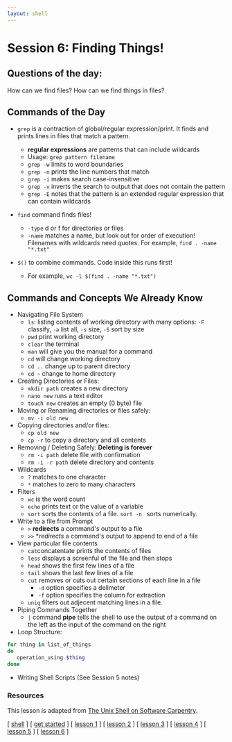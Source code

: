 ```yaml
---
layout: shell
---
```


# Session 6: Finding Things!

## Questions of the day:
How can we find files?
How can we find things in files?

## Commands of the Day
- `grep` is a contraction of global/regular expression/print.  It finds and prints lines in files that match a pattern.
  - **regular expressions** are patterns that can include wildcards
  - Usage: `grep pattern filename`
  - `grep -w` limits to word boundaries
  - `grep -n` prints the line numbers that match
  - `grep -i` makes search case-insensitive
  - `grep -v` inverts the search to output that does not contain the pattern
  - `grep -E` notes that the pattern is an extended regular expression that can contain wildcards

- `find`  command finds files!
  - `-type` d or f for directories or files
  - `-name` matches a name, but look out for order of execution!  Filenames with wildcards need quotes.  For example, `find . -name "*.txt"`
- `$()` to combine commands. Code inside this runs first! 
  - For example, `wc -l $(find . -name "*.txt")`
  

## Commands and Concepts We Already Know
- Navigating File System
  - `ls`: listing contents of working directory with many options: `-F` classify, `-a` list all, `-s` size, `-S` sort by size
  - `pwd` print working directory
  - `clear` the terminal
  - `man` will give you the manual for a command
  - `cd` will change working directory
  - `cd ..` change up to parent directory
  - `cd ~` change to home directory
- Creating Directories or Files:
  - `mkdir path` creates a new directory
  - `nano new` runs a text editor 
  - `touch new` creates an empty (0 byte) file
- Moving or Renaming directories or files safely:
  - `mv -i old new` 
- Copying directories and/or files:  
  - `cp old new` 
  - `cp -r` to copy a directory and all contents
- Removing / Deleting Safely: **Deleting is forever**
  - `rm -i path` delete file with confirmation
  - `rm -i -r path` delete directory and contents    
- Wildcards
  - `?` matches to one character
  - `*` matches to zero to many characters
- Filters 
  - `wc` is the word count 
  - `echo` prints text or the value of a variable
  - `sort` sorts the contents of a file.  `sort -n ` sorts numerically.
- Write to a file from Prompt
  - `>` **redirects** a command's output to a file 
  - `>>` **redirects* a command's output to append to end of a file 
- View particular file contents
  - `cat`concatentate prints the contents of files
  - `less` displays a screenful of the file and then stops
  - `head` shows the first few lines of a file
  - `tail` shows the last few lines of a file
  - `cut` removes or cuts out certain sections of each line in a file
     - `-d` option specifies a delimeter 
     - `-f` option specifies the column for extraction
  - `uniq` filters out adjecent matching lines in a file.
- Piping Commands Together
  - `|` command **pipe** tells the shell to use the output of a command on the left as the input of the command on the right
- Loop Structure: 
```bash
for thing in list_of_things
do
   operation_using $thing
done
```
- Writing Shell Scripts (See Session 5 notes)

### Resources
This lesson is adapted from [The Unix Shell on Software Carpentry](http://swcarpentry.github.io/shell-novice/).


<span class="lesson">
    [ <a href="/shell">shell</a> ]
    [ <a href="/shell/shell-start/">get started</a> ]
    [ <a href="/shell/shell-1"> lesson 1</a> ]
    [ <a href="/shell/shell-2"> lesson 2</a> ]
    [ <a href="/shell/shell-3"> lesson 3</a> ]
    [ <a href="/shell/shell-4"> lesson 4</a> ]
    [ <a href="/shell/shell-5"> lesson 5</a> ]
    [ <a href="/shell/shell-6"> lesson 6</a> ]
</span>


